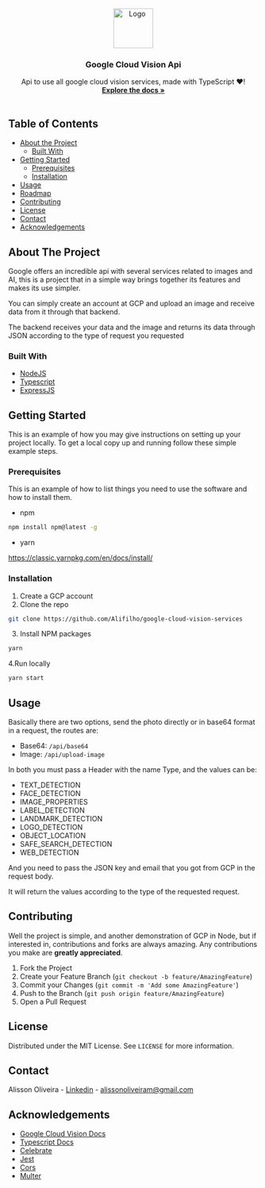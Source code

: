 <br />
<p align="center">
  <a href="https://github.com/Alifilho/google-cloud-vision-services">
    <img src="https://miro.medium.com/max/450/1*hkBHMf5SIWhWK5aGDFrnEw.png" alt="Logo" width="80" height="80">
  </a>

  <h3 align="center">Google Cloud Vision Api</h3>

  <p align="center">
    Api to use all google cloud vision services, made with TypeScript ❤️!
    <br />
    <a href="https://cloud.google.com/vision/overview/docs"><strong>Explore the docs »</strong></a>
    <br />
    <br />
  </p>
</p>



<!-- TABLE OF CONTENTS -->
## Table of Contents

* [About the Project](#about-the-project)
  * [Built With](#built-with)
* [Getting Started](#getting-started)
  * [Prerequisites](#prerequisites)
  * [Installation](#installation)
* [Usage](#usage)
* [Roadmap](#roadmap)
* [Contributing](#contributing)
* [License](#license)
* [Contact](#contact)
* [Acknowledgements](#acknowledgements)



<!-- ABOUT THE PROJECT -->
## About The Project

Google offers an incredible api with several services related to images and AI, this is a project that in a simple way brings together its features and makes its use simpler.

You can simply create an account at GCP and upload an image and receive data from it through that backend.

The backend receives your data and the image and returns its data through JSON according to the type of request you requested

### Built With

* [NodeJS](https://nodejs.org/en/)
* [Typescript](https://www.typescriptlang.org/)
* [ExpressJS](https://expressjs.com/)


<!-- GETTING STARTED -->
## Getting Started

This is an example of how you may give instructions on setting up your project locally.
To get a local copy up and running follow these simple example steps.

### Prerequisites

This is an example of how to list things you need to use the software and how to install them.
* npm
```sh
npm install npm@latest -g
```
* yarn

https://classic.yarnpkg.com/en/docs/install/


### Installation

1. Create a GCP account
2. Clone the repo
```sh
git clone https://github.com/Alifilho/google-cloud-vision-services
```
3. Install NPM packages
```sh
yarn
```
4.Run locally
```sh
yarn start
```

## Usage

Basically there are two options, send the photo directly or in base64 format in a request, the routes are:

* Base64: ``/api/base64``
* Image: ``/api/upload-image``

In both you must pass a Header with the name Type, and the values can be:

* TEXT_DETECTION
* FACE_DETECTION
* IMAGE_PROPERTIES
* LABEL_DETECTION
* LANDMARK_DETECTION
* LOGO_DETECTION
* OBJECT_LOCATION
* SAFE_SEARCH_DETECTION
* WEB_DETECTION

And you need to pass the JSON key and email that you got from GCP in the request body.

It will return the values according to the type of the requested request.

## Contributing

Well the project is simple, and another demonstration of GCP in Node, but if interested in, contributions and forks are always amazing. Any contributions you make are **greatly appreciated**.

1. Fork the Project
2. Create your Feature Branch (`git checkout -b feature/AmazingFeature`)
3. Commit your Changes (`git commit -m 'Add some AmazingFeature'`)
4. Push to the Branch (`git push origin feature/AmazingFeature`)
5. Open a Pull Request

## License

Distributed under the MIT License. See `LICENSE` for more information.

## Contact

Alisson Oliveira - [Linkedin](https://www.linkedin.com/in/alifilho/) - alissonoliveiram@gmail.com

<!-- ACKNOWLEDGEMENTS -->
## Acknowledgements
* [Google Cloud Vision Docs](https://cloud.google.com/vision/overview/docs)
* [Typescript Docs](https://www.typescriptlang.org/docs/home.html)
* [Celebrate](https://github.com/arb/celebrate)
* [Jest](https://jestjs.io/docs/en/getting-started)
* [Cors](https://github.com/expressjs/cors)
* [Multer](https://github.com/expressjs/multer)
